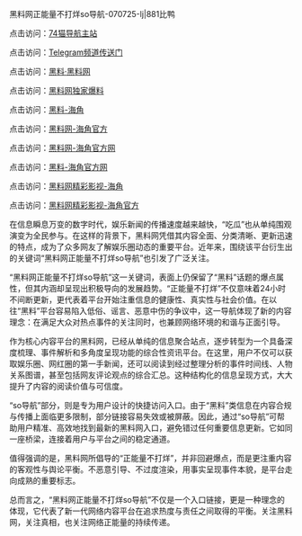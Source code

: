 黑料网正能量不打烊so导航-070725-lj|881比鸭

点击访问：<a href="https://74mao.com/">74猫导航主站</a>

点击访问：<a href="https://74mao.com/">Telegram频道传送门</a>

点击访问：<a href="https://heiliaolvzlu3.pages.dev">黑料·黑料网</a>

点击访问：<a href="https://heiliaoyvnrda.pages.dev">黑料网独家爆料</a>

点击访问：<a href="https://fge-7ja.pages.dev/">黑料-海角</a>

点击访问：<a href="https://haef.pages.dev/">黑料网-海角官方</a>

点击访问：<a href="https://gbs-3wd.pages.dev/">黑料网-海角官方网</a>

点击访问：<a href="https://jha.pages.dev/">黑料-海角官方网</a>

点击访问：<a href="https://sdfsh.pages.dev/">黑料网精彩影视-海角</a>

点击访问：<a href="https://ert-6he.pages.dev/">黑料网精彩影视-海角官方</a>

在信息瞬息万变的数字时代，娱乐新闻的传播速度越来越快，“吃瓜”也从单纯围观演变为全民参与。在这样的背景下，黑料网凭借其内容全面、分类清晰、更新迅速的特点，成为了众多网友了解娱乐圈动态的重要平台。近年来，围绕该平台衍生出的关键词“黑料网正能量不打烊so导航”也引发了广泛关注。

“黑料网正能量不打烊so导航”这一关键词，表面上仍保留了“黑料”话题的爆点属性，但其内涵却呈现出积极导向的发展趋势。“正能量不打烊”不仅意味着24小时不间断更新，更代表着平台开始注重信息的健康性、真实性与社会价值。在以往“黑料”平台容易陷入低俗、谣言、恶意中伤的争议中，这一导航体现了新的内容理念：在满足大众对热点事件的关注同时，也兼顾网络环境的和谐与正面引导。

作为核心内容平台的黑料网，已经从单纯的信息聚合站点，逐步转型为一个具备深度梳理、事件解析和多角度呈现功能的综合性资讯平台。在这里，用户不仅可以获取娱乐圈、网红圈的第一手新闻，还可以阅读到经过整理分析的事件时间线、人物关系图谱，甚至包括网友评论观点的综合汇总。这种结构化的信息呈现方式，大大提升了内容的阅读价值与可信度。

“so导航”部分，则是专为用户设计的快捷访问入口。由于“黑料”类信息在内容合规与传播上面临更多限制，部分链接容易失效或被屏蔽。因此，通过“so导航”可帮助用户精准、高效地找到最新的黑料网入口，避免错过任何重要信息更新。它如同一座桥梁，连接着用户与平台之间的稳定通道。

值得强调的是，黑料网所倡导的“正能量不打烊”，并非回避爆点，而是更注重内容的客观性与舆论平衡。不恶意引导、不过度渲染，用事实呈现事件本貌，是平台走向成熟的重要标志。

总而言之，“黑料网正能量不打烊so导航”不仅是一个入口链接，更是一种理念的体现，它代表了新一代网络内容平台在追求热度与责任之间取得的平衡。关注黑料网，关注真相，也关注网络正能量的持续传递。
